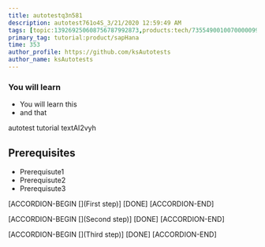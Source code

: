 ```yaml
---
title: autotestq3n581
description: autotest761o4S_3/21/2020 12:59:49 AM
tags: [topic:139269250608756787992873,products:tech/73554900100700000996,tutorial:experience/advanced]
primary_tag: tutorial:product/sapHana
time: 353
author_profile: https://github.com/ksAutotests
author_name: ksAutotests
---
```

### You will learn
- You will learn this
- and that

autotest tutorial textAI2vyh

## Prerequisites
- Prerequisute1
- Prerequisute2
- Prerequisute3

[ACCORDION-BEGIN [](First step)]
[DONE]
[ACCORDION-END]

[ACCORDION-BEGIN [](Second step)]
[DONE]
[ACCORDION-END]

[ACCORDION-BEGIN [](Third step)]
[DONE]
[ACCORDION-END]

